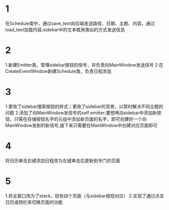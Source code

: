 # 1

在Schedule类中，通过save_text向后端发送路径、日期、主题、内容，通过load_text加载内容;sidebar中的文本框用类似的方式发送信息

# 2

1.新建Emitter类，管理sidebar按钮的信号，并负责向MainWindow发送信号
2.在CreateEventWindow新建Schedule类，负责日程添加

# 3

1.更改了sidebar搜索按钮的样式；更改了sidebar的背景，以暂时解决不同主题的问题
2.添加了向MainWindow发信号的self.emitter;要想再向sidebar中添加新按钮，只需在存储按钮名字的元组中添加新页面的名字，即可创建好一个向MainWindow发射的新信号,接下来只需要在MainWindow中创建对应页面即可

# 4

将日历单击右键添加日程改为左键单击后更新到专门的页面

# 5

1.将主窗口改为了stack，现有四个页面（与sidebar按钮对应）
2.实现了通过点击日历或侧栏来切换页面的功能
